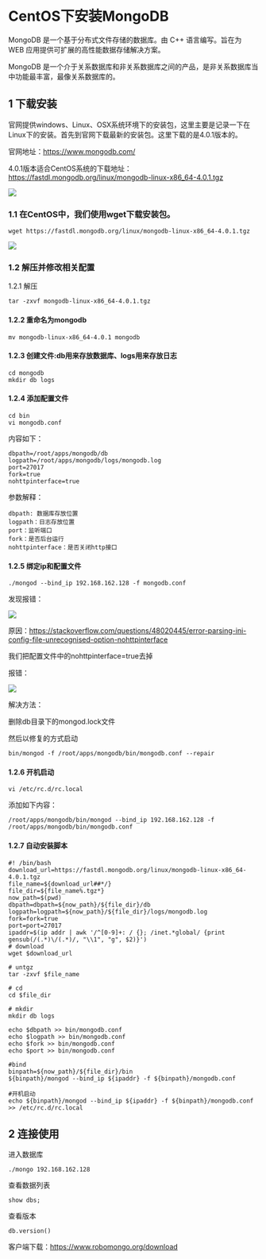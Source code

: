 # CentOS下安装MongoDB

MongoDB 是一个基于分布式文件存储的数据库。由 C++ 语言编写。旨在为 WEB 应用提供可扩展的高性能数据存储解决方案。

MongoDB 是一个介于关系数据库和非关系数据库之间的产品，是非关系数据库当中功能最丰富，最像关系数据库的。

## 1 下载安装

官网提供windows、Linux、OSX系统环境下的安装包，这里主要是记录一下在Linux下的安装。首先到官网下载最新的安装包。这里下载的是4.0.1版本的。

官网地址：https://www.mongodb.com/

4.0.1版本适合CentOS系统的下载地址：https://fastdl.mongodb.org/linux/mongodb-linux-x86_64-4.0.1.tgz

![](https://shirukai.gitee.io/images/09a40de52e03bf9fb92744a55303d0d4.gif)

### 1.1 在CentOS中，我们使用wget下载安装包。

```
wget https://fastdl.mongodb.org/linux/mongodb-linux-x86_64-4.0.1.tgz
```

![](https://shirukai.gitee.io/images/e0a221aba30bbdfac5d993b5ce98ce8c.jpg)

### 1.2 解压并修改相关配置

1.2.1 解压

```
tar -zxvf mongodb-linux-x86_64-4.0.1.tgz
```

#### 1.2.2 重命名为mongodb

```
mv mongodb-linux-x86_64-4.0.1 mongodb
```

#### 1.2.3 创建文件:db用来存放数据库、logs用来存放日志

```
cd mongodb
mkdir db logs
```

#### 1.2.4 添加配置文件

```
cd bin
vi mongodb.conf
```

内容如下：

```
dbpath=/root/apps/mongodb/db
logpath=/root/apps/mongodb/logs/mongodb.log
port=27017
fork=true
nohttpinterface=true
```

参数解释：

```
dbpath: 数据库存放位置
logpath：日志存放位置
port：监听端口
fork：是否后台运行
nohttpinterface：是否关闭http接口
```

#### 1.2.5 绑定ip和配置文件

```
./mongod --bind_ip 192.168.162.128 -f mongodb.conf
```

发现报错：

![](https://shirukai.gitee.io/images/16439e50f92b11fef26e6b55a2701ebe.jpg)

原因：https://stackoverflow.com/questions/48020445/error-parsing-ini-config-file-unrecognised-option-nohttpinterface

我们把配置文件中的nohttpinterface=true去掉

报错：

![](https://shirukai.gitee.io/images/a0ad511a23fff76a05812d11e2aae095.jpg)

解决方法：

删除db目录下的mongod.lock文件

然后以修复的方式启动

```
bin/mongod -f /root/apps/mongodb/bin/mongodb.conf --repair
```

#### 1.2.6 开机启动

```
vi /etc/rc.d/rc.local
```

添加如下内容：

```
/root/apps/mongodb/bin/mongod --bind_ip 192.168.162.128 -f /root/apps/mongodb/bin/mongodb.conf
```

#### 1.2.7 自动安装脚本

```
#! /bin/bash
download_url=https://fastdl.mongodb.org/linux/mongodb-linux-x86_64-4.0.1.tgz
file_name=${download_url##*/}
file_dir=${file_name%.tgz*}
now_path=$(pwd)
dbpath=dbpath=${now_path}/${file_dir}/db
logpath=logpath=${now_path}/${file_dir}/logs/mongodb.log
fork=fork=true
port=port=27017
ipaddr=$(ip addr | awk '/^[0-9]+: / {}; /inet.*global/ {print gensub(/(.*)\/(.*)/, "\\1", "g", $2)}')
# download
wget $download_url

# untgz
tar -zxvf $file_name

# cd 
cd $file_dir

# mkdir
mkdir db logs

echo $dbpath >> bin/mongodb.conf
echo $logpath >> bin/mongodb.conf
echo $fork >> bin/mongodb.conf
echo $port >> bin/mongodb.conf

#bind
binpath=${now_path}/${file_dir}/bin
${binpath}/mongod --bind_ip ${ipaddr} -f ${binpath}/mongodb.conf

#开机启动
echo ${binpath}/mongod --bind_ip ${ipaddr} -f ${binpath}/mongodb.conf >> /etc/rc.d/rc.local

```

## 2 连接使用

进入数据库

```
./mongo 192.168.162.128
```

查看数据列表

```
show dbs;
```

查看版本

```
db.version()
```

客户端下载：https://www.robomongo.org/download